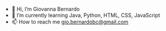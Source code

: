 - 👋 Hi, I’m Giovanna Bernardo
- 🌱 I’m currently learning Java, Python, HTML, CSS, JavaScript
- 📫 How to reach me gio.bernardobc@gmail.com

<!---
giobernardo/giobernardo is a ✨ special ✨ repository because its `README.md` (this file) appears on your GitHub profile.
You can click the Preview link to take a look at your changes.
--->
